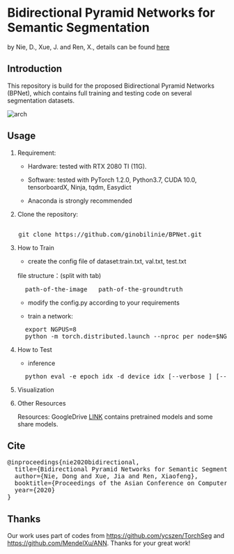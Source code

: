# Bidirectional Pyramid Networks for Semantic Segmentation
by Nie, D., Xue, J. and Ren, X., details can be found [here](https://openaccess.thecvf.com/content/ACCV2020/html/Nie_Bidirectional_Pyramid_Networks_for_Semantic_Segmentation_ACCV_2020_paper.html) 

## Introduction
This repository is build for the proposed Bidirectional Pyramid Networks (BPNet), which contains full training and testing code on several segmentation datasets. 

![arch](https://github.com/ginobilinie/BPNet/raw/master/img/arch1.png)



## Usage
1. Requirement:

   - Hardware: tested with RTX 2080 TI (11G).

   - Software: tested with PyTorch 1.2.0, Python3.7, CUDA 10.0, tensorboardX, Ninja, tqdm, Easydict
   
   - Anaconda is strongly recommended


2. Clone the repository:
<pre> 
   git clone https://github.com/ginobilinie/BPNet.git 
</pre>

3. How to Train
   - create the config file of dataset:train.txt, val.txt, test.txt
   
   file structure：(split with tab)
   <pre>
     path-of-the-image   path-of-the-groundtruth
   </pre>
   
   - modify the config.py according to your requirements
   
   - train a network:
   <pre>
     export NGPUS=8
     python -m torch.distributed.launch --nproc_per_node=$NGPUS train.py  
   </pre>

4. How to Test

   - inference
   <pre>
     python eval -e epoch_idx -d device_idx [--verbose ] [--show_image] [--save_path Pred_Save_Path]
   </pre>

5. Visualization

6. Other Resources

   Resources: GoogleDrive [LINK]() contains pretrained models and some share models. 

## Cite
<pre>
@inproceedings{nie2020bidirectional,
  title={Bidirectional Pyramid Networks for Semantic Segmentation},
  author={Nie, Dong and Xue, Jia and Ren, Xiaofeng},
  booktitle={Proceedings of the Asian Conference on Computer Vision},
  year={2020}
}
</pre>

## Thanks

Our work uses part of codes from https://github.com/ycszen/TorchSeg and https://github.com/MendelXu/ANN. Thanks for your great work!
